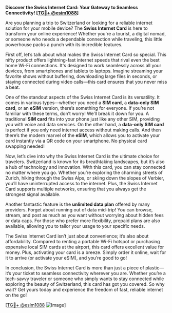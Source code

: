 **Discover the Swiss Internet Card: Your Gateway to Seamless Connectivity! [[TG💪+ @esim1088](https://t.me/s/esim1088)]**

Are you planning a trip to Switzerland or looking for a reliable internet solution for your mobile device? The **Swiss Internet Card** is here to transform your online experience! Whether you're a tourist, a digital nomad, or someone who needs a dependable connection while traveling, this little powerhouse packs a punch with its incredible features.

First off, let’s talk about what makes the Swiss Internet Card so special. This nifty product offers lightning-fast internet speeds that rival even the best home Wi-Fi connections. It's designed to work seamlessly across all your devices, from smartphones and tablets to laptops. Imagine streaming your favorite shows without buffering, downloading large files in seconds, or staying connected during video calls—this card ensures that you never miss a beat.

One of the standout aspects of the Swiss Internet Card is its versatility. It comes in various types—whether you need a **SIM card**, a **data-only SIM card**, or an **eSIM** version, there’s something for everyone. If you’re not familiar with these terms, don’t worry! We’ll break it down for you. A traditional **SIM card** fits into your phone just like any other SIM, providing you with voice and data services. On the other hand, a **data-only SIM card** is perfect if you only need internet access without making calls. And then there’s the modern marvel of the **eSIM**, which allows you to activate your card instantly via a QR code on your smartphone. No physical card swapping needed!

Now, let’s dive into why the Swiss Internet Card is the ultimate choice for travelers. Switzerland is known for its breathtaking landscapes, but it’s also a hub of technology and innovation. With this card, you can stay connected no matter where you go. Whether you’re exploring the charming streets of Zurich, hiking through the Swiss Alps, or skiing down the slopes of Verbier, you’ll have uninterrupted access to the internet. Plus, the Swiss Internet Card supports multiple networks, ensuring that you always get the strongest signal available.

Another fantastic feature is the **unlimited data plan** offered by many providers. Forget about running out of data mid-trip! You can browse, stream, and post as much as you want without worrying about hidden fees or data caps. For those who prefer more flexibility, prepaid plans are also available, allowing you to tailor your usage to your specific needs.

The Swiss Internet Card isn’t just about convenience; it’s also about affordability. Compared to renting a portable Wi-Fi hotspot or purchasing expensive local SIM cards at the airport, this card offers excellent value for money. Plus, activating your card is a breeze. Simply order it online, wait for it to arrive (or activate your eSIM), and you’re good to go!

In conclusion, the Swiss Internet Card is more than just a piece of plastic—it’s your ticket to seamless connectivity wherever you are. Whether you’re a tech-savvy traveler or someone who simply wants to stay connected while exploring the beauty of Switzerland, this card has got you covered. So why wait? Get yours today and experience the freedom of fast, reliable internet on the go!

[[TG💪+ @esim1088](https://t.me/s/esim1088) ![Image](https://i.postimg.cc/Y0z9fWf4/image.png)]